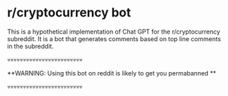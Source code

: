 # r/cryptocurrency bot

This is a hypothetical implementation of Chat GPT for the r/cryptocurrency subreddit. 
It is a bot that generates comments based on top line comments in the subreddit.

:skull::skull::skull::skull::skull::skull::skull::skull::skull::skull::skull::skull::skull::skull::skull::skull::skull::skull::skull::skull::skull::skull::skull::skull:

**WARNING: Using this bot on reddit is likely to get you permabanned **

:skull::skull::skull::skull::skull::skull::skull::skull::skull::skull::skull::skull::skull::skull::skull::skull::skull::skull::skull::skull::skull::skull::skull::skull: